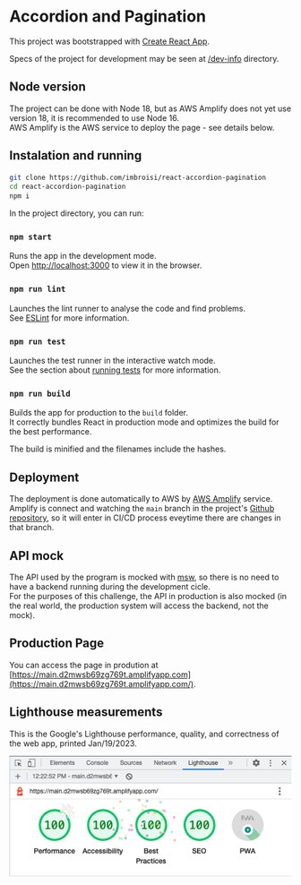 # Accordion and Pagination

This project was bootstrapped with [Create React App](https://github.com/facebook/create-react-app).

Specs of the project for development may be seen at [/dev-info](/dev-info/) directory.

## Node version

The project can be done with Node 18, but as AWS Amplify does not yet use version 18, it is recommended to use Node 16.\
AWS Amplify is the AWS service to deploy the page - see details below.

## Instalation and running

```bash
git clone https://github.com/imbroisi/react-accordion-pagination
cd react-accordion-pagination
npm i
```

In the project directory, you can run:

### `npm start`

Runs the app in the development mode.\
Open [http://localhost:3000](http://localhost:3000) to view it in the browser.

### `npm run lint`

Launches the lint runner to analyse the code and find problems.\
See  [ESLint](https://eslint.org/) for more information.

### `npm run test`

Launches the test runner in the interactive watch mode.\
See the section about [running tests](https://facebook.github.io/create-react-app/docs/running-tests) for more information.
### `npm run build`

Builds the app for production to the `build` folder.\
It correctly bundles React in production mode and optimizes the build for the best performance.

The build is minified and the filenames include the hashes.

## Deployment

The deployment is done automatically to AWS by [AWS Amplify](https://docs.amplify.aws/d) service.\
Amplify is connect and watching the `main` branch in the project's [Github repository](https://github.com/imbroisi/react-accordion-pagination), so it will enter in CI/CD process eveytime there are changes in that branch.

## API mock

The API used by the program is mocked with [msw](https://mswjs.io/), so there is no need to have a backend running during the development cicle.\
For the purposes of this challenge, the API in production is also mocked (in the real world, the production system will access the backend, not the mock).

## Production Page

You can access the page in prodution at [https://main.d2mwsb69zg769t.amplifyapp.com](https://main.d2mwsb69zg769t.amplifyapp.com/).

## Lighthouse measurements

This is the Google's Lighthouse performance, quality, and correctness of the web app, printed Jan/19/2023.

![Lighthouse](/dev-info/lighthouse.png)
